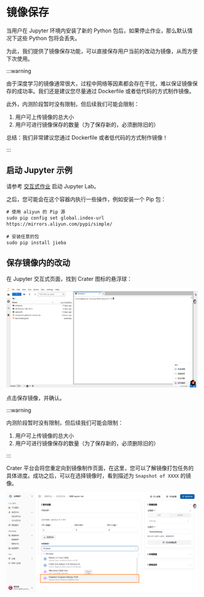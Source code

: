 # 镜像保存

当用户在 Jupyter 环境内安装了新的 Python 包后，如果停止作业，那么默认情况下这些 Python 包将会丢失。

为此，我们提供了镜像保存功能，可以直接保存用户当前的改动为镜像，从而方便下次使用。

:::warning

由于深度学习的镜像通常很大，过程中网络等因素都会存在干扰，难以保证镜像保存的成功率。我们还是建议您尽量通过 Dockerfile 或者低代码的方式制作镜像。

此外，内测阶段暂时没有限制，但后续我们可能会限制：

1. 用户可上传镜像的总大小
2. 用户可进行镜像保存的数量（为了保存新的，必须删除旧的）

总结：我们非常建议您通过 Dockerfile 或者低代码的方式制作镜像！

:::

## 启动 Jupyter 示例

请参考 [交互式作业](../quick-start/interactive.md) 启动 Jupyter Lab。

之后，您可能会在这个容器内执行一些操作，例如安装一个 Pip 包：

```shell
# 使用 aliyun 的 Pip 源
sudo pip config set global.index-url https://mirrors.aliyun.com/pypi/simple/

# 安装任意的包
sudo pip install jieba
```

## 保存镜像内的改动

在 Jupyter 交互式页面，找到 Crater 图标的悬浮球：

![alt text](img/floatball.png)

点击保存镜像，并确认。

:::warning

内测阶段暂时没有限制，但后续我们可能会限制：

1. 用户可上传镜像的总大小
2. 用户可进行镜像保存的数量（为了保存新的，必须删除旧的）

:::

Crater 平台会将您重定向到镜像制作页面，在这里，您可以了解镜像打包任务的具体进度。成功之后，可以在选择镜像时，看到描述为 `Snapshot of XXXX` 的镜像。

![alt text](img/snapshot.png)
